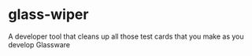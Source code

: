 glass-wiper
===========

A developer tool that cleans up all those test cards that you make as you develop Glassware
